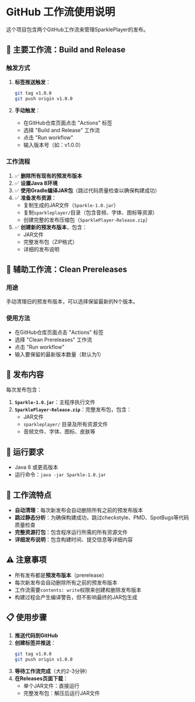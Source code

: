# GitHub 工作流使用说明

这个项目包含两个GitHub工作流来管理SparklePlayer的发布。

## 🚀 主要工作流：Build and Release

### 触发方式

1. **标签推送触发**：
   ```bash
   git tag v1.0.0
   git push origin v1.0.0
   ```

2. **手动触发**：
   - 在GitHub仓库页面点击 "Actions" 标签
   - 选择 "Build and Release" 工作流
   - 点击 "Run workflow"
   - 输入版本号（如：v1.0.0）

### 工作流程

1. ✅ **删除所有现有的预发布版本**
2. ✅ **设置Java 8环境**
3. ✅ **使用Gradle编译JAR包**（跳过代码质量检查以确保构建成功）
4. ✅ **准备发布资源**：
   - 复制生成的JAR文件（`Sparkle-1.0.jar`）
   - 复制`sparkleplayer/`目录（包含音频、字体、图标等资源）
   - 创建完整的发布压缩包（`SparklePlayer-Release.zip`）
5. ✅ **创建新的预发布版本**，包含：
   - JAR文件
   - 完整发布包（ZIP格式）
   - 详细的发布说明

## 🧹 辅助工作流：Clean Prereleases

### 用途
手动清理旧的预发布版本，可以选择保留最新的N个版本。

### 使用方法
- 在GitHub仓库页面点击 "Actions" 标签
- 选择 "Clean Prereleases" 工作流
- 点击 "Run workflow"
- 输入要保留的最新版本数量（默认为1）

## 📁 发布内容

每次发布包含：

1. **`Sparkle-1.0.jar`**：主程序执行文件
2. **`SparklePlayer-Release.zip`**：完整发布包，包含：
   - JAR文件
   - `sparkleplayer/` 目录及所有资源文件
   - 音频文件、字体、图标、皮肤等

## 🔧 运行要求

- Java 8 或更高版本
- 运行命令：`java -jar Sparkle-1.0.jar`

## 📝 工作流特点

- **自动清理**：每次新发布会自动删除所有之前的预发布版本
- **跳过静态分析**：为确保构建成功，跳过checkstyle、PMD、SpotBugs等代码质量检查
- **完整资源打包**：包含程序运行所需的所有资源文件
- **详细发布说明**：包含构建时间、提交信息等详细内容

## ⚠️ 注意事项

- 所有发布都是**预发布版本**（prerelease）
- 每次新发布会自动删除所有之前的预发布版本
- 工作流需要`contents: write`权限来创建和删除发布版本
- 构建过程会产生编译警告，但不影响最终的JAR包生成

## 📋 使用步骤

1. **推送代码到GitHub**
2. **创建标签并推送**：
   ```bash
   git tag v1.0.0
   git push origin v1.0.0
   ```
3. **等待工作流完成**（大约2-3分钟）
4. **在Releases页面下载**：
   - 单个JAR文件：直接运行
   - 完整发布包：解压后运行JAR文件
